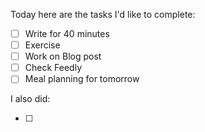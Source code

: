 Today here are the tasks I'd like to complete:

- [ ] Write for 40 minutes
- [ ] Exercise
- [ ] Work on Blog post
- [ ] Check Feedly
- [ ] Meal planning for tomorrow

I also did:

- [ ]
